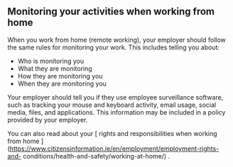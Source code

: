 ##  Monitoring your activities when working from home

When you work from home (remote working), your employer should follow the same
rules for monitoring your work. This includes telling you about:

  * Who is monitoring you 
  * What they are monitoring 
  * How they are monitoring you 
  * When they are monitoring you 

Your employer should tell you if they use employee surveillance software, such
as tracking your mouse and keyboard activity, email usage, social media,
files, and applications. This information may be included in a policy provided
by your employer.

You can also read about your [ rights and responsibilities when working from
home ](https://www.citizensinformation.ie/en/employment/employment-rights-and-
conditions/health-and-safety/working-at-home/) .
